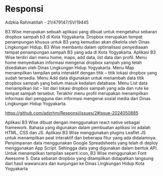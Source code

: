 # Responsi
Adzkia Rahmatillah - 21/479147/SV/19445

B3 Wise merupakan sebuah aplikasi yang dibuat untuk mengetahui sebaran dropbox sampah b3 di Kota Yogyakarta. Dropbox merupakan tempat penampungan khusus untuk B3 yang kemudian akan dikelola oleh Dinas Lingkungan Hidup. B3 Wise membantu dalam optimalisasi penyediaaan tempat penampungan sampah B3 yang ada di Kota Yogyakarta. Aplikasi B3 Wise terdiri dari menu home, maps, add data, list data dan profil. Menu home menyediakan informasi mengenai dropbox sampah yang telah disediakan oleh Dinas Lingkungan Hidup Yogyakarta. Menu Map menampilkan tampilan peta interaktif dengan titik – titik lokasi dropbox yang sudah tersedia. Menu Add data digunakan untuk menambah data titik dropbox sampah yang belum masuk kedalam database. Menu List data menampilkan list – list dari lokasi dropbox sampah yang ada dan rute ke tempat sampah tersebut. Terakhir menu profil merupakan menampilkan informasi dari pengguna dan informasi mengenai sosial media dari Dinas Lingkungan Hidup Yogyakarta. 

https://github.com/adzrhm/Responsi/issues/2#issue-2024050885

Aplikasi B3 Wise dibuat dengan menggunakan react native sebagai framework. Bahasa yang digunakan dalam pembuatan aplikasi ini adalah HTML, CSS dan JS. Aplikasi B3 Wise menggunakan plugins Leaflet JS untuk menampilkan peat interaktif dan beberapa fitur yang ada didalamnya. Penyimpanan data menggunakan Google Spreadsheets yang telah di deploy menggunakan App Script. Sehingga data yang digunakan dalam bentuk API. Untuk menampilkan tampilan seperti icon, B3 Wise menggunakan Font Awesome 5. Data sebaran dropbox yang ditampilkan didapatkan langsung dari hasil wawancara dan kunjungan ke Dinas Lingkungan Hidup Kota Yogyakarta
